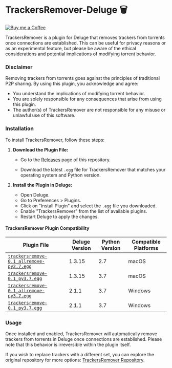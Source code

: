 # TrackersRemover-Deluge 🗑️

[![Buy me a Coffee](https://img.shields.io/badge/Buy%20me%20a%20Coffee-☕-FFDD00?style=flat-square)](https://www.buymeacoffee.com/Jumitti)

TrackersRemover is a plugin for Deluge that removes trackers from torrents once connections are established. This can be useful for privacy reasons or as an experimental feature, but please be aware of the ethical considerations and potential implications of modifying torrent behavior.

### Disclaimer

Removing trackers from torrents goes against the principles of traditional P2P sharing. By using this plugin, you acknowledge and agree:

- You understand the implications of modifying torrent behavior.
- You are solely responsible for any consequences that arise from using this plugin.
- The author(s) of TrackersRemover are not responsible for any misuse or unlawful use of this software.

### Installation

To install TrackersRemover, follow these steps:

1. **Download the Plugin File:**

   - Go to the [Releases](https://github.com/Jumitti/TrackersRemover/releases) page of this repository.

   - Download the latest `.egg` file for TrackersRemover that matches your operating system and Python version.

2. **Install the Plugin in Deluge:**

   - Open Deluge.
   - Go to Preferences > Plugins.
   - Click on "Install Plugin" and select the `.egg` file you downloaded.
   - Enable "TrackersRemover" from the list of available plugins.
   - Restart Deluge to apply the changes.

#### TrackersRemover Plugin Compatibility

| Plugin File                                                                                         | Deluge Version | Python Version | Compatible Platforms |
|-----------------------------------------------------------------------------------------------------|----------------|----------------|----------------------|
| [```trackersremove-0.1_allremove-py2.7.egg```](https://github.com/Jumitti/TrackersRemover/releases) | 1.3.15         | 2.7            | macOS                |
| [```trackersremove-0.1_py3.7.egg```](https://github.com/besuper/TrackersRemover/releases)           | 1.3.15         | 3.7            | macOS                |
| [```trackersremove-0.1_allremove-py3.7.egg```](https://github.com/Jumitti/TrackersRemover/releases) | 2.1.1          | 3.7            | Windows       |
| [```trackersremove-0.1_py3.7.egg```](https://github.com/besuper/TrackersRemover/releases)           | 2.1.1          | 3.7            | Windows       |


### Usage

Once installed and enabled, TrackersRemover will automatically remove trackers from torrents in Deluge once connections are established. Please note that this behavior is irreversible within the plugin itself.

If you wish to replace trackers with a different set, you can explore the original repository for more options: [TrackersRemover Repository](https://github.com/besuper/TrackersRemover).
